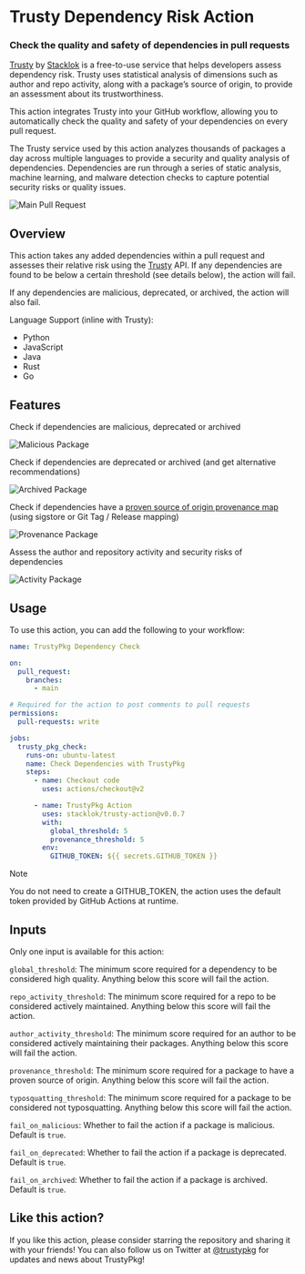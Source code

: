 # Trusty Dependency Risk Action

### Check the quality and safety of dependencies in pull requests

[Trusty](https://trustypkg.dev/) by [Stacklok](https://stacklok.com) is a free-to-use service that helps developers assess dependency risk. Trusty uses statistical analysis of dimensions such as author and repo activity, along with a package’s source of origin, to provide an assessment about its trustworthiness.

This action integrates Trusty into your GitHub workflow,
allowing you to automatically check the quality and safety of your dependencies
on every pull request.

The Trusty service used by this action analyzes thousands of packages a day
across multiple languages to provide a security and quality
analysis of dependencies. Dependencies are run through a series of static analysis, machine learning, and malware
detection checks to capture potential security risks or quality issues.


![Main Pull Request](docs/main.png)

## Overview

This action takes any added dependencies within a pull request and assesses their 
relative risk using the [Trusty](https://trustypkg.dev/) API. If any dependencies are
found to be below a certain threshold (see details below), the action will fail.

If any dependencies are malicious, deprecated, or archived, the action will also fail.

Language Support (inline with Trusty):

* Python
* JavaScript
* Java
* Rust
* Go

## Features

Check if dependencies are malicious, deprecated or archived

![Malicious Package](docs/malicious.png)

Check if dependencies are deprecated or archived (and get alternative recommendations)

![Archived Package](docs/archived.png)

Check if dependencies have a [proven source of origin provenance map](https://docs.stacklok.com/trusty/understand/provenance) (using sigstore or Git Tag / Release mapping)

![Provenance Package](docs/prov.png)

Assess the author and repository activity and security risks of dependencies 

![Activity Package](docs/activity.png)

## Usage

To use this action, you can add the following to your workflow:

```yaml
name: TrustyPkg Dependency Check

on:
  pull_request:
    branches:
      - main

# Required for the action to post comments to pull requests
permissions:
  pull-requests: write

jobs:
  trusty_pkg_check:
    runs-on: ubuntu-latest
    name: Check Dependencies with TrustyPkg
    steps:
      - name: Checkout code
        uses: actions/checkout@v2

      - name: TrustyPkg Action
        uses: stacklok/trusty-action@v0.0.7
        with:
          global_threshold: 5
          provenance_threshold: 5
        env:
          GITHUB_TOKEN: ${{ secrets.GITHUB_TOKEN }}
```

> [!NOTE]  
> You do not need to create a GITHUB_TOKEN, the action uses the default token provided by GitHub Actions at runtime.

## Inputs

Only one input is available for this action:

`global_threshold`: The minimum score required for a dependency to be considered
high quality. Anything below this score will fail the action.


`repo_activity_threshold`: The minimum score required for a repo to be considered
actively maintained. Anything below this score will fail the action.

`author_activity_threshold`: The minimum score required for an author to be considered
actively maintaining their packages. Anything below this score will fail the action.

`provenance_threshold`: The minimum score required for a package to have a proven source
of origin. Anything below this score will fail the action.

`typosquatting_threshold`: The minimum score required for a package to be considered
not typosquatting. Anything below this score will fail the action.

`fail_on_malicious`: Whether to fail the action if a package is malicious. Default is `true`.

`fail_on_deprecated`: Whether to fail the action if a package is deprecated. Default is `true`.

`fail_on_archived`: Whether to fail the action if a package is archived. Default is `true`.

## Like this action?

If you like this action, please consider starring the repository and sharing it with your friends! You can also follow us on Twitter at [@trustypkg](https://twitter.com/trustypkg) for updates and news about TrustyPkg!

